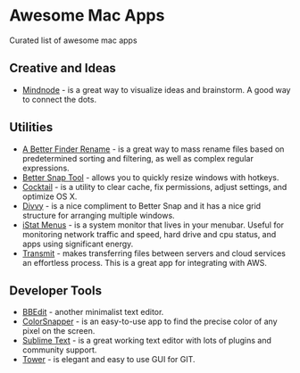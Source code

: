 # Awesome Mac Apps
Curated list of awesome mac apps

## Creative and Ideas

- [Mindnode](http://mindnode.com/) - is a great way to visualize ideas and brainstorm.  A good way to connect the dots.

## Utilities

- [A Better Finder Rename](http://www.publicspace.net/BetterRename/) - is a great way to mass rename files based on predetermined sorting and filtering, as well as complex regular expressions. 
- [Better Snap Tool](http://blog.boastr.net/) - allows you to quickly resize windows with hotkeys. 
- [Cocktail](http://www.maintain.se/cocktail/) - is a utility to clear cache, fix permissions, adjust settings, and optimize OS X. 
- [Divvy](http://mizage.com/divvy/) - is a nice compliment to Better Snap and it has a nice grid structure for arranging multiple windows.  
- [iStat Menus](http://bjango.com/mac/istatmenus/) - is a system monitor that lives in your menubar. Useful for monitoring network traffic and speed, hard drive and cpu status, and apps using significant energy. 
- [Transmit](http://panic.com/transmit/) - makes transferring files between servers and cloud services an effortless process.  This is a great app for integrating with AWS. 
 


## Developer Tools

- [BBEdit](http://www.barebones.com/products/bbedit/) - another minimalist text editor. 
- [ColorSnapper](http://www.colorsnapper.com/) - is an easy-to-use app to find the precise color of any pixel on the screen.
- [Sublime Text](http://www.sublimetext.com/) - is a great working text editor with lots of plugins and community support. 
- [Tower](http://www.git-tower.com/) - is elegant and easy to use GUI for GIT. 
